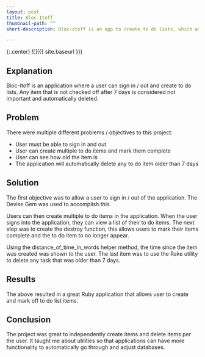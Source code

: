 ```yaml
---
layout: post
title: Bloc-Itoff
thumbnail-path: ""
short-description: Bloc-itoff is an app to create to do lists, which automatically deletes tasks that are over 7 days old.

---
```


{:.center}
![]({{ site.baseurl }})

## Explanation

Bloc-Itoff is an application where a user can sign in / out and create to do lists. Any item that is not checked off after 7 days is considered not important and automatically deleted.

## Problem

There were multiple different problems / objectives to this project:
- User must be able to sign in and out
- User can create multiple to do items and mark them complete  
- User can see how old the item is
- The application will automatically delete any to do item older than 7 days

## Solution

The first objective was to allow a user to sign in / out of the application. The Devise Gem was used to accomplish this.

Users can then create multiple to do items in the application. When the user signs into the application, they can view a list of their to do items. The next step was to create the destroy function, this allows users to mark their items complete and the to do item to no longer appear.

Using the distance_of_time_in_words helper method, the time since the item was created was shown to the user. The last item was to use the Rake utility to delete any task that was older than 7 days.

## Results

The above resulted in a great Ruby application that allows user to create and mark off to do list items.

## Conclusion

The project was great to independently create items and delete items per the user. It taught me about utilities so that applications can have more functionality to automatically go through and adjust databases.
